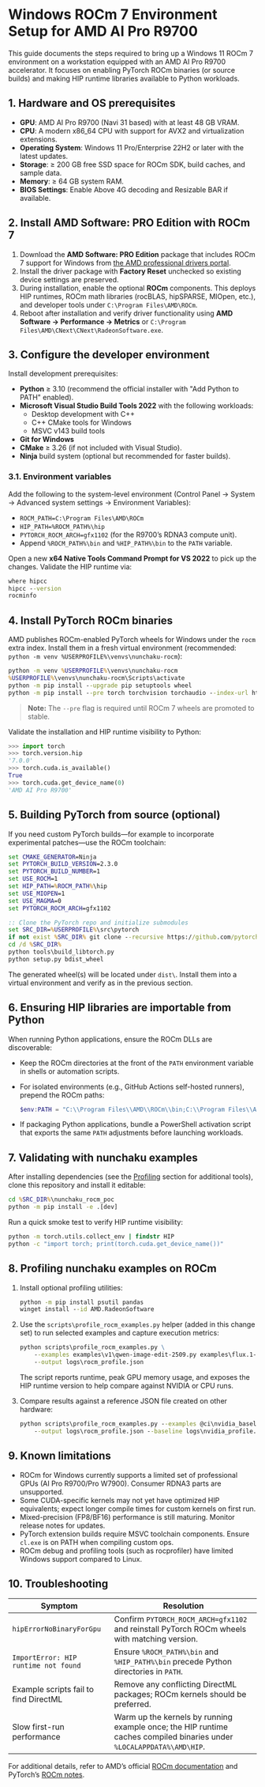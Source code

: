 # Windows ROCm 7 Environment Setup for AMD AI Pro R9700

This guide documents the steps required to bring up a Windows 11 ROCm 7 environment on a workstation equipped with an AMD AI Pro R9700 accelerator. It focuses on enabling PyTorch ROCm binaries (or source builds) and making HIP runtime libraries available to Python workloads.

## 1. Hardware and OS prerequisites

- **GPU**: AMD AI Pro R9700 (Navi 31 based) with at least 48 GB VRAM.
- **CPU**: A modern x86_64 CPU with support for AVX2 and virtualization extensions.
- **Operating System**: Windows 11 Pro/Enterprise 22H2 or later with the latest updates.
- **Storage**: ≥ 200 GB free SSD space for ROCm SDK, build caches, and sample data.
- **Memory**: ≥ 64 GB system RAM.
- **BIOS Settings**: Enable Above 4G decoding and Resizable BAR if available.

## 2. Install AMD Software: PRO Edition with ROCm 7

1. Download the **AMD Software: PRO Edition** package that includes ROCm 7 support for Windows from [the AMD professional drivers portal](https://www.amd.com/en/support/professional-graphics).
2. Install the driver package with **Factory Reset** unchecked so existing device settings are preserved.
3. During installation, enable the optional **ROCm** components. This deploys HIP runtimes, ROCm math libraries (rocBLAS, hipSPARSE, MIOpen, etc.), and developer tools under `C:\Program Files\AMD\ROCm`.
4. Reboot after installation and verify driver functionality using **AMD Software → Performance → Metrics** or `C:\Program Files\AMD\CNext\CNext\RadeonSoftware.exe`.

## 3. Configure the developer environment

Install development prerequisites:

- **Python** ≥ 3.10 (recommend the official installer with "Add Python to PATH" enabled).
- **Microsoft Visual Studio Build Tools 2022** with the following workloads:
  - Desktop development with C++
  - C++ CMake tools for Windows
  - MSVC v143 build tools
- **Git for Windows**
- **CMake** ≥ 3.26 (if not included with Visual Studio).
- **Ninja** build system (optional but recommended for faster builds).

### 3.1. Environment variables

Add the following to the system-level environment (Control Panel → System → Advanced system settings → Environment Variables):

- `ROCM_PATH=C:\Program Files\AMD\ROCm`
- `HIP_PATH=%ROCM_PATH%\hip`
- `PYTORCH_ROCM_ARCH=gfx1102` (for the R9700’s RDNA3 compute unit).
- Append `%ROCM_PATH%\bin` and `%HIP_PATH%\bin` to the `PATH` variable.

Open a new **x64 Native Tools Command Prompt for VS 2022** to pick up the changes. Validate the HIP runtime via:

```bat
where hipcc
hipcc --version
rocminfo
```

## 4. Install PyTorch ROCm binaries

AMD publishes ROCm-enabled PyTorch wheels for Windows under the `rocm` extra index. Install them in a fresh virtual environment (recommended: `python -m venv %USERPROFILE%\venvs\nunchaku-rocm`):

```bat
python -m venv %USERPROFILE%\venvs\nunchaku-rocm
%USERPROFILE%\venvs\nunchaku-rocm\Scripts\activate
python -m pip install --upgrade pip setuptools wheel
python -m pip install --pre torch torchvision torchaudio --index-url https://download.pytorch.org/whl/rocm7.0
```

> **Note:** The `--pre` flag is required until ROCm 7 wheels are promoted to stable.

Validate the installation and HIP runtime visibility to Python:

```python
>>> import torch
>>> torch.version.hip
'7.0.0'
>>> torch.cuda.is_available()
True
>>> torch.cuda.get_device_name(0)
'AMD AI Pro R9700'
```

## 5. Building PyTorch from source (optional)

If you need custom PyTorch builds—for example to incorporate experimental patches—use the ROCm toolchain:

```bat
set CMAKE_GENERATOR=Ninja
set PYTORCH_BUILD_VERSION=2.3.0
set PYTORCH_BUILD_NUMBER=1
set USE_ROCM=1
set HIP_PATH=%ROCM_PATH%\hip
set USE_MIOPEN=1
set USE_MAGMA=0
set PYTORCH_ROCM_ARCH=gfx1102

:: Clone the PyTorch repo and initialize submodules
set SRC_DIR=%USERPROFILE%\src\pytorch
if not exist %SRC_DIR% git clone --recursive https://github.com/pytorch/pytorch %SRC_DIR%
cd /d %SRC_DIR%
python tools\build_libtorch.py
python setup.py bdist_wheel
```

The generated wheel(s) will be located under `dist\`. Install them into a virtual environment and verify as in the previous section.

## 6. Ensuring HIP libraries are importable from Python

When running Python applications, ensure the ROCm DLLs are discoverable:

- Keep the ROCm directories at the front of the `PATH` environment variable in shells or automation scripts.
- For isolated environments (e.g., GitHub Actions self-hosted runners), prepend the ROCm paths:

  ```powershell
  $env:PATH = "C:\\Program Files\\AMD\\ROCm\\bin;C:\\Program Files\\AMD\\ROCm\\hip\\bin;" + $env:PATH
  ```

- If packaging Python applications, bundle a PowerShell activation script that exports the same `PATH` adjustments before launching workloads.

## 7. Validating with nunchaku examples

After installing dependencies (see the [Profiling](#8-profiling-nunchaku-examples-on-rocm) section for additional tools), clone this repository and install it editable:

```bat
cd %SRC_DIR%\nunchaku_rocm_poc
python -m pip install -e .[dev]
```

Run a quick smoke test to verify HIP runtime visibility:

```bat
python -m torch.utils.collect_env | findstr HIP
python -c "import torch; print(torch.cuda.get_device_name())"
```

## 8. Profiling nunchaku examples on ROCm

1. Install optional profiling utilities:

   ```bat
   python -m pip install psutil pandas
   winget install --id AMD.RadeonSoftware
   ```

2. Use the `scripts\profile_rocm_examples.py` helper (added in this change set) to run selected examples and capture execution metrics:

   ```bat
   python scripts\profile_rocm_examples.py \
       --examples examples\v1\qwen-image-edit-2509.py examples\flux.1-dev.py \
       --output logs\rocm_profile.json
   ```

   The script reports runtime, peak GPU memory usage, and exposes the HIP runtime version to help compare against NVIDIA or CPU runs.

3. Compare results against a reference JSON file created on other hardware:

   ```bat
   python scripts\profile_rocm_examples.py --examples @ci\nvidia_baseline.txt \
       --output logs\rocm_profile.json --baseline logs\nvidia_profile.json
   ```

## 9. Known limitations

- ROCm for Windows currently supports a limited set of professional GPUs (AI Pro R9700/Pro W7900). Consumer RDNA3 parts are unsupported.
- Some CUDA-specific kernels may not yet have optimized HIP equivalents; expect longer compile times for custom kernels on first run.
- Mixed-precision (FP8/BF16) performance is still maturing. Monitor release notes for updates.
- PyTorch extension builds require MSVC toolchain components. Ensure `cl.exe` is on PATH when compiling custom ops.
- ROCm debug and profiling tools (such as rocprofiler) have limited Windows support compared to Linux.

## 10. Troubleshooting

| Symptom | Resolution |
| --- | --- |
| `hipErrorNoBinaryForGpu` | Confirm `PYTORCH_ROCM_ARCH=gfx1102` and reinstall PyTorch ROCm wheels with matching version. |
| `ImportError: HIP runtime not found` | Ensure `%ROCM_PATH%\bin` and `%HIP_PATH%\bin` precede Python directories in `PATH`. |
| Example scripts fail to find DirectML | Remove any conflicting DirectML packages; ROCm kernels should be preferred. |
| Slow first-run performance | Warm up the kernels by running example once; the HIP runtime caches compiled binaries under `%LOCALAPPDATA%\AMD\HIP`. |

For additional details, refer to AMD’s official [ROCm documentation](https://rocm.docs.amd.com/projects/install-on-windows/en/latest/index.html) and PyTorch’s [ROCm notes](https://pytorch.org/docs/stable/notes/rocm.html).
